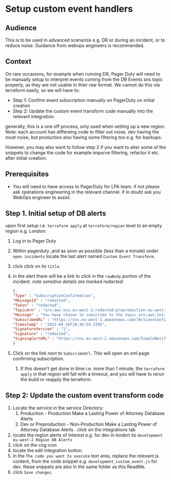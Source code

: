 # Setup custom event handlers

## Audience

This is to be used in advanced scenarios e.g. DR or during an incident, or to reduce noise. Guidance from webops engineers is recommended.

## Context

On rare occasions, for example when running DR, Pager Duty will need to be manually setup to interpret events coming from the DB Events sns topic properly, as they are not usable in thier raw format. We cannot do this via terraform easily, so we will have to:

- Step 1: Confirm event subscription manually on PagerDuty on initial creation
- Step 2: Update the custom event transform code manually into the relevant integration.

generally, this is a one off process, only used when setting up a new region. Note: each account has differeing code to filter out noise, dev having the most noise, but production also having some filtering too e.g. for backups.

However, you may also want to follow step 2 if you want to alter some of the snippets to change the code for example imporve filtering, refactor it etc. after initial creation.

## Prerequisites

- You will need to have access to PagerDuty for LPA team. if not please ask operations engineering in the relevant channel. if in doubt ask you WebOps engineer to assist.

## Step 1. Initial setup of DB alerts

upon first setup i.e. `terraform apply` at `terraform/region` level to an empty region e.g. London:

1. Log in to Pager Duty
2. Within pagerduty ,and as soon as possible (less than a minute) under  `open incidents` locate the last alert named `Custom Event Transform`.
3. click click on its `title`.
4. in the alert there will be a link to click in the `rawBody` portion of the incident. *note sensitive details are marked redacted*:

    ```json
    {
    "Type" : "SubscriptionConfirmation",
    "MessageId" : "redacted",
    "Token" : "redacted",
    "TopicArn" : "arn:aws:sns:eu-west-2:redacted:preproduction-eu-west-2-rds-events",
    "Message" : "You have chosen to subscribe to the topic arn:aws:sns:eu-west-2:redacted:preproduction-eu-west-2-rds-events.\nTo confirm the subscription, visit the SubscribeURL included in this message.",
    "SubscribeURL" : "https://sns.eu-west-2.amazonaws.com/?Action=ConfirmSubscription&TopicArn=arn:aws:sns:eu-west-2:redacted:preproduction-eu-west-2-rds-events&Token=redacted",
    "Timestamp" : "2022-04-26T10:36:59.239Z",
    "SignatureVersion" : "1",
    "Signature" : "redacted",
    "SigningCertURL" : "https://sns.eu-west-2.amazonaws.com/SimpleNotificationService-redacted.pem"
    }
    ```

5. Click on the link next to `SubscribeUrl`. This will open an xml page confirming subscription.
   1. If this doesn't get done in time i.e. more than 1 minute, the `terraform apply` in that region will fail with a timeout, and you will have to rerun the build or reapply the terraform.

## Step 2: Update the custom event transform code

1. Locate the service in the service Directory:
   1. Production - Production Make a Lasting Power of Attorney Database Alerts
   2. Dev or Preproduction - Non-Production Make a Lasting Power of Attorney Database Alerts
. click on the integrations tab
2. locate the region alerts of interest e.g. for dev in london its `development eu-west-2 Region DB Alerts`
3. click on the cog icon
4. locate the edit integration button.
5. in the `The code you want to execute` text area, replace the relevant js content, from the code snippet e.g. `development_custom_event.js` for dev. these snippets are also in the same folder as this ReadMe.
6. click `Save changes`.
